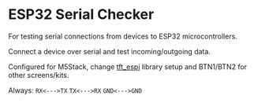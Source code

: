 # ESP32 Serial Checker
For testing serial connections from devices to ESP32 microcontrollers.

Connect a device over serial and test incoming/outgoing data.

Configured for M5Stack, change <a href="https://github.com/arcbtc/SerialChecker/blob/main/checker/libraries/TFT_eSPI/User_Setup.h">tft_espi</a> library setup and BTN1/BTN2 for other screens/kits. 

Always:
`RX<--->TX`
`TX<--->RX`
`GND<--->GND`
